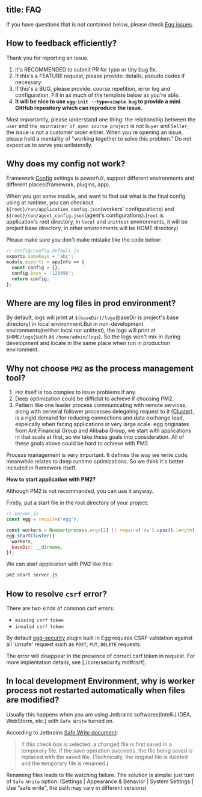 title: FAQ
---

If you have questions that is not contained below, please check [Egg issues](https://github.com/eggjs/egg/issues).

## How to feedback efficiently?

Thank you for reporting an issue.

1. It's RECOMMENDED to submit PR for typo or tiny bug fix.
2. If this's a FEATURE request, please provide: details, pseudo codes if necessary.
3. If this's a BUG, please provide: course repetition, error log and configuration. Fill in as much of the template below as you're able.
4. **It will be nice to use `egg-init --type=simple bug` to provide a mini GitHub repository which can reproduce the issue.**

Most importantly, please understand one thing: the relationship between the `user` and `the maintainer of open source project` is not `Buyer` and `Seller`, the issue is not a customer order either.
When you're opening an issue, please hold a mentality of "working together to solve this problem." Do not expect us to serve you unilaterally.

## Why does my config not work?

Framework [Config](./basics/config.md) settings is powerfull, support different environments and different places(framework, plugins, app).

When you got some trouble, and want to find out what is the final config using at runtime, you can checkout `${root}/run/application_config.json`(workers' configurations) and `${root}/run/agent_config.json`(agent's configurations).(`root` is application's root directory, in `local` and `unittest` environments, it will be project base directory, in other environments will be HOME directory)

Please make sure you don't make mistake like the code below:

```js
// config/config.default.js
exports.someKeys = 'abc';
module.exports = appInfo => {
  const config = {};
  config.keys = '123456';
  return config;
};
```

## Where are my log files in prod environment?

By default, logs will print at `${baseDir}/logs`(baseDir is project's base directory) in local environment.But in non-development environments(neither local nor unittest), the logs will print at `$HOME/logs`(such as `/home/admin/logs`). So the logs won't mix in during development and locate in the same place when run in production environment.

## Why not choose `PM2` as the process management tool?

1. `PM2` itself is too complex to issue problems if any.
2. Deep optimization could be difficlut to achieve if choosing PM2.
3. Pattern like one leader process communicating with remote services, along with serveral follower processes delegating request to it ([Cluster](./core/cluster-and-ipc.md)), is a rigid demand for reducing connections and data exchange load, espeically when facing applications in very large scale. egg originates from Ant Financial Group and Alibaba Group, we start with applications in that scale at first, so we take these goals into consideration. All of these goals above could be hard to achieve with PM2.

Process management is very important. It defines the way we write code, meanwhile relates to deep runtime optimizations. So we think it's better included in framework itself.

**How to start application with PM2?**

Although PM2 is not recommanded, you can use it anyway.

Firstly, put a start file in the root directory of your project:

```js
// server.js
const egg = require('egg');

const workers = Number(process.argv[2] || require('os').cpus().length);
egg.startCluster({
  workers,
  baseDir: __dirname,
});
```

We can start application with PM2 like this:

```bash
pm2 start server.js
```

## How to resolve `csrf` error?

There are two kinds of common csrf errors:

- `missing csrf token`
- `invalid csrf token`

By default [egg-security](https://github.com/eggjs/egg-security/) plugin built in Egg requires CSRF validation against all 'unsafe' request such as `POST`, `PUT`, `DELETE` requests.

The error will disappear in the presence of correct csrf token in request. For more implentation details, see [./core/security.md#csrf].

## In local development Environment, why is worker process not restarted automatically when files are modified?

Usually this happens when you are using Jetbrains softwares(IntelliJ IDEA, WebStorm, etc.) with `Safe Write` turned on.

According to Jetbrains [Safe Write document](https://www.jetbrains.com/help/webstorm/2016.3/system-settings.html):

> If this check box is selected, a changed file is first saved in a temporary file. If the save operation succeeds, the file being saved is replaced with the saved file. (Technically, the original file is deleted and the temporary file is renamed.)

Renaming files leads to file watching failure. The solution is simple: just turn of `Safe Write` option. (Settings | Appearance & Behavior | System Settings | Use "safe write", the path may vary in different versions)
